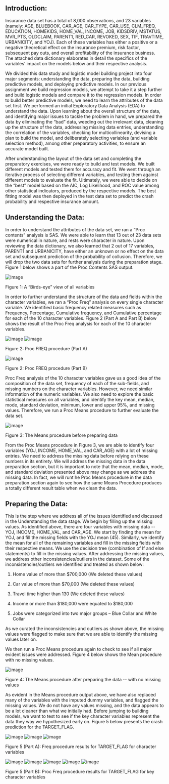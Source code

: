 ## Introduction:

Insurance data set has a total of 8,000 observations, and 23 variables (namely: AGE, BLUEBOOK, CAR_AGE, CAR_TYPE, CAR_USE, CLM_FREQ, EDUCATION, HOMEKIDS, HOME_VAL, INCOME, JOB, KIDSDRIV, MSTATUS, MVR_PTS, OLDCLAIM, PARENT1, RED_CAR,
REVOKED, SEX, TIF, TRAVTIME, URBANICITY, and YOJ). Each of these variables has either a positive or a negative theoretical effect on the insurance premium, risk factor, subsequent pay outs, and overall profitability of the insurance business. The attached data dictionary elaborates in detail the specifics of the variables’ impact on the models below and their respective analysis.

We divided this data study and logistic model building project into four major segments: understanding the data, preparing the data, building predictive models, and deploying predictive models. In our previous assignment we build regression models, we attempt to take it a step further and build logistic models and compare it to the regression models. In order to build better predictive models, we need to learn the attributes of the data set first. We performed an initial Exploratory Data Analysis (EDA) to understand the data. Upon learning about the overall structure of the data, and identifying major issues to tackle the problem in hand, we prepared the data by eliminating the “bad” data, weeding out the irrelevant data, cleaning up the structure of the data, addressing missing data entries, understanding the correlation of the variables, checking for multicollinearity, devising a plan to build the model, and deliberately selecting variables (and variable selection method), among other preparatory activities, to ensure an accurate model built.

After understanding the layout of the data set and completing the preparatory exercises, we were ready to build and test models. We built different models and tested them for accuracy and fit. We went through an iterative process of selecting different variables, and testing them against different models to evaluate the fit. Ultimately, we were able to decide on the “best” model based on the AIC, Log Likelihood, and ROC value among other statistical indicators, produced by the respective models. The best fitting model was then deployed in the test data set to predict the crash probability and respective insurance amount.

## Understanding the Data:

In order to understand the attributes of the data set, we ran a “Proc contents” analysis is SAS. We were able to learn that 13 out of 23 data sets were numerical in nature, and rests were character in nature. Upon reviewing the data dictionary, we also learned that 2 out of 17 variables, PARENT1 and URBANICITY, have either an unknown or no effect on the data set and subsequent prediction of the probability of collusion. Therefore, we will drop the two data sets for further analysis during the preparation stage. Figure 1 below shows a part of the Proc Contents SAS output.


![image](https://cloud.githubusercontent.com/assets/26909910/25582712/a70f4ef0-2e5c-11e7-89b2-16c17f4a5668.png)

Figure 1: A “Birds-eye” view of all variables

In order to further understand the structure of the data and fields within the character variables, we ran a “Proc Freq” analysis on every single character variable. We identified basic frequency related measures such as Frequency, Percentage, Cumulative frequency, and Cumulative percentage for each of the 10 character variables. Figure 2 (Part A and Part B) below shows the result of the Proc Freq analysis for each of the 10 character variables.

![image](https://cloud.githubusercontent.com/assets/26909910/25582728/b5ed3fcc-2e5c-11e7-8485-946656ad74c6.png)
![image](https://cloud.githubusercontent.com/assets/26909910/25582735/b939cf2e-2e5c-11e7-98dc-c90b4fdbb338.png)

Figure 2: Proc FREQ procedure (Part A)

![image](https://cloud.githubusercontent.com/assets/26909910/25582750/c35e8490-2e5c-11e7-8eab-63a091f97aab.png)

Figure 2: Proc FREQ procedure (Part B)

Proc Freq analysis of the 10 character variables gave us a good idea of the composition of the data set, frequency of each of the sub-fields, and missing numbers on the character variables. However, we need similar information of the numeric variables. We also need to explore the basic statistical measures on all variables, and identify the key mean, median, mode, standard deviation, minimum, lower and upper 95%, and missing values. Therefore, we run a Proc Means procedure to further evaluate the data set.

![image](https://cloud.githubusercontent.com/assets/26909910/25582838/3465ee1c-2e5d-11e7-886d-2d1259caeadd.png)

Figure 3: The Means procedure before preparing data

From the Proc Means procedure in Figure 3, we are able to identify four variables (YOJ, INCOME, HOME_VAL, and CAR_AGE) with a lot of missing entries. We need to address the missing data before relying on these numbers in its entirety. We will address the missing data in the data preparation section, but it is important to note that the mean, median, mode, and standard deviation presented above may change as we address the missing data. In fact, we will runt he Proc Means procedure in the data preparation section again to see how the same Means Procedure produces a totally different result table when we clean the data.

## Preparing the Data:

This is the step where we address all of the issues identified and discussed in the Understanding the data stage. We begin by filling up the missing values. As identified above, there are four variables with missing data -- YOJ, INCOME, HOME_VAL, and CAR_AGE. We start by finding the mean for YOJ, and fill the missing fields with the YOJ mean (45).
Similarly, we identify the mean for all of the remaining variables and fill in the missing fields with their respective means. We use the decision tree (combination of If and else statements) to fill in the missing values.
After addressing the missing values, we address other inconsistencies/outliers in the dataset. Some of the inconsistencies/outliers we identified and treated as shown below:

  1.	Home value of more than $700,000 (We deleted these values)

  2.	Car value of more than $70,000 (We deleted these values)

  3.	Travel time higher than 130 (We deleted these values)

  4.	Income or more than $180,000 were equated to $180,000

  5.	Jobs were categorized into two major groups – Blue Collar and White Collar 
  
As we curated the inconsistencies and outliers as shown above, the missing values were flagged to make sure that we are able to identify the missing values later on.
 
We then run a Proc Means procedure again to check to see if all major evident issues were addressed. Figure 4 below shows the Mean procedure with no missing values.

![image](https://cloud.githubusercontent.com/assets/26909910/25582903/8661666a-2e5d-11e7-8752-f131ddc5ab2b.png)

Figure 4: The Means procedure after preparing the data -- with no missing values

As evident in the Means procedure output above, we have also replaced many of the variables with the imputed dummy variables, and flagged the missing values. We do not have any values missing, and the data appears to be a lot cleaner than what we initially had. Before jumping to building models, we want to test to see if the key character variables represent the data they way we hypothesized early on. Figure 5 below presents the crash prediction for the TARGET_FLAG.


![image](https://cloud.githubusercontent.com/assets/26909910/25582918/9863ef0e-2e5d-11e7-8c8c-4848a5506818.png)
![image](https://cloud.githubusercontent.com/assets/26909910/25582935/a8421446-2e5d-11e7-8cd6-d0173a46dc63.png)
![image](https://cloud.githubusercontent.com/assets/26909910/25583040/1856e41e-2e5e-11e7-8270-996ba5a9e4e4.png)

Figure 5 (Part A): Freq procedure results for TARGET_FLAG for character variables


![image](https://cloud.githubusercontent.com/assets/26909910/25583082/42f45ad0-2e5e-11e7-87e1-cf984bd00314.png)
![image](https://cloud.githubusercontent.com/assets/26909910/25583088/475bfa74-2e5e-11e7-88a4-f65072e85d98.png)
![image](https://cloud.githubusercontent.com/assets/26909910/25583091/4b59f2fc-2e5e-11e7-90d9-2face6660551.png)
![image](https://cloud.githubusercontent.com/assets/26909910/25583092/4eabae82-2e5e-11e7-9f7d-98749dc02086.png)
![image](https://cloud.githubusercontent.com/assets/26909910/25583096/520a8300-2e5e-11e7-88d2-b9386148ecd9.png)



Figure 5 (Part B): Proc Freq procedure results for TARGET_FLAG for key character variables


